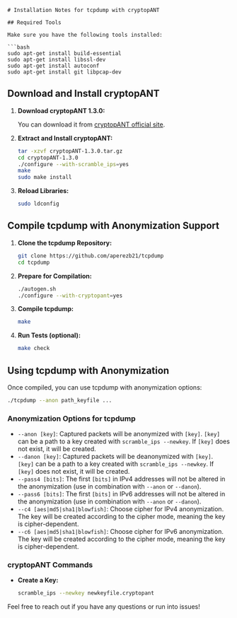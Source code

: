 ```
# Installation Notes for tcpdump with cryptopANT

## Required Tools

Make sure you have the following tools installed:

```bash
sudo apt-get install build-essential
sudo apt-get install libssl-dev
sudo apt-get install autoconf
sudo apt-get install git libpcap-dev
```

## Download and Install cryptopANT

1. **Download cryptopANT 1.3.0:**

   You can download it from [cryptopANT official site](https://ant.isi.edu/software/cryptopANT/index.html).

2. **Extract and Install cryptopANT:**

   ```bash
   tar -xzvf cryptopANT-1.3.0.tar.gz
   cd cryptopANT-1.3.0
   ./configure --with-scramble_ips=yes
   make
   sudo make install
   ```

3. **Reload Libraries:**

   ```bash
   sudo ldconfig
   ```

## Compile tcpdump with Anonymization Support

1. **Clone the tcpdump Repository:**

   ```bash
   git clone https://github.com/aperezb21/tcpdump
   cd tcpdump
   ```

2. **Prepare for Compilation:**

   ```bash
   ./autogen.sh
   ./configure --with-cryptopant=yes
   ```

3. **Compile tcpdump:**

   ```bash
   make
   ```

4. **Run Tests (optional):**

   ```bash
   make check
   ```

## Using tcpdump with Anonymization

Once compiled, you can use tcpdump with anonymization options:

```bash
./tcpdump --anon path_keyfile ...
```

### Anonymization Options for tcpdump

- `--anon [key]`: Captured packets will be anonymized with `[key]`. `[key]` can be a path to a key created with `scramble_ips --newkey`. If `[key]` does not exist, it will be created.
- `--danon [key]`: Captured packets will be deanonymized with `[key]`. `[key]` can be a path to a key created with `scramble_ips --newkey`. If `[key]` does not exist, it will be created.
- `--pass4 [bits]`: The first `[bits]` in IPv4 addresses will not be altered in the anonymization (use in combination with `--anon` or `--danon`).
- `--pass6 [bits]`: The first `[bits]` in IPv6 addresses will not be altered in the anonymization (use in combination with `--anon` or `--danon`).
- `--c4 [aes|md5|sha1|blowfish]`: Choose cipher for IPv4 anonymization. The key will be created according to the cipher mode, meaning the key is cipher-dependent.
- `--c6 [aes|md5|sha1|blowfish]`: Choose cipher for IPv6 anonymization. The key will be created according to the cipher mode, meaning the key is cipher-dependent.

### cryptopANT Commands

- **Create a Key:**

  ```bash
  scramble_ips --newkey newkeyfile.cryptopant
  ```

Feel free to reach out if you have any questions or run into issues!
```